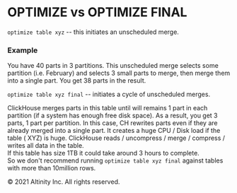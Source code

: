 # OPTIMIZE vs OPTIMIZE FINAL

`optimize table xyz` -- this initiates an unscheduled merge.

### Example

You have 40 parts in 3 partitions. This unscheduled merge selects some partition \(i.e. February\) and selects 3 small parts to merge, then merge them into a single part. You get 38 parts in the result.

`optimize table xyz final` -- initiates a cycle of unscheduled merges.

ClickHouse merges parts in this table until will remains 1 part in each partition \(if a system has enough free disk space\). As a result, you get 3 parts, 1 part per partition. In this case, CH rewrites parts even if they are already merged into a single part. It creates a huge CPU / Disk load if the table \( XYZ\) is huge. ClickHouse reads / uncompress / merge / compress / writes all data in the table.  
If this table has size 1TB it could take around 3 hours to complete.  
So we don't recommend running `optimize table xyz final` against tables with more than 10million rows.

© 2021 Altinity Inc. All rights reserved.
